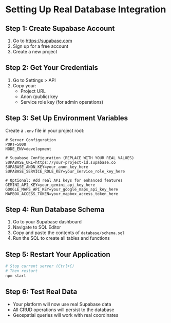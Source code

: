 # Setting Up Real Database Integration

## Step 1: Create Supabase Account
1. Go to https://supabase.com
2. Sign up for a free account
3. Create a new project

## Step 2: Get Your Credentials
1. Go to Settings > API
2. Copy your:
   - Project URL
   - Anon (public) key
   - Service role key (for admin operations)

## Step 3: Set Up Environment Variables
Create a `.env` file in your project root:

```env
# Server Configuration
PORT=5000
NODE_ENV=development

# Supabase Configuration (REPLACE WITH YOUR REAL VALUES)
SUPABASE_URL=https://your-project-id.supabase.co
SUPABASE_ANON_KEY=your_anon_key_here
SUPABASE_SERVICE_ROLE_KEY=your_service_role_key_here

# Optional: Add real API keys for enhanced features
GEMINI_API_KEY=your_gemini_api_key_here
GOOGLE_MAPS_API_KEY=your_google_maps_api_key_here
MAPBOX_ACCESS_TOKEN=your_mapbox_access_token_here
```

## Step 4: Run Database Schema
1. Go to your Supabase dashboard
2. Navigate to SQL Editor
3. Copy and paste the contents of `database/schema.sql`
4. Run the SQL to create all tables and functions

## Step 5: Restart Your Application
```bash
# Stop current server (Ctrl+C)
# Then restart
npm start
```

## Step 6: Test Real Data
- Your platform will now use real Supabase data
- All CRUD operations will persist to the database
- Geospatial queries will work with real coordinates 